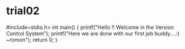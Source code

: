trial02
=======
#include<stdio.h>
int main()
{
printf("Hello !! Welcome in the Version Control System");
printf("Here we are done with our first job buddy....:) ~romon");
return 0;
}
